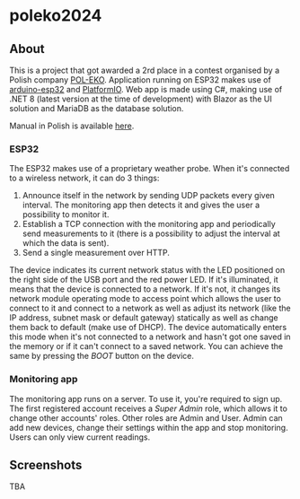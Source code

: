 # poleko2024

## About
This is a project that got awarded a 2rd place in a contest organised by a Polish company
[POL-EKO](https://www.pol-eko.com.pl/en/).
Application running on ESP32 makes use of [arduino-esp32](https://github.com/espressif/arduino-esp32) and
[PlatformIO](https://platformio.org/).
Web app is made using C#, making use of .NET 8 (latest version at the time of development) with Blazor as the UI 
solution and MariaDB as the database solution.

Manual in Polish is available [here](https://github.com/schmaldeo/poleko2024/blob/master/instrukcja.docx).

### ESP32
The ESP32 makes use of a proprietary weather probe. When it's connected to a wireless network, it can do 3 things:
1. Announce itself in the network by sending UDP packets every given interval. The monitoring app then detects it and
gives the user a possibility to monitor it.
2. Establish a TCP connection with the monitoring app and periodically send measurements to it (there is a possibility
to adjust the interval at which the data is sent).
3. Send a single measurement over HTTP.

The device indicates its current network status with the LED positioned on the right side of the USB port and the red
power LED. If it's illuminated, it means that the device is connected to a network. If it's not, it changes its network 
module operating mode to access point which allows the user to connect to it and connect to a network as well as 
adjust its network (like the IP address, subnet mask or default gateway) statically as well as change
them back to default (make use of DHCP). The device automatically enters this mode when it's not connected to a network
and hasn't got one saved in the memory or if it can't connect to a saved network. You can achieve the same by pressing 
the _BOOT_ button on the device.

### Monitoring app
The monitoring app runs on a server. To use it, you're required to sign up. The first registered account receives a
_Super Admin_ role, which allows it to change other accounts' roles. Other roles are Admin and User. Admin can add new
devices, change their settings within the app and stop monitoring. Users can only view current readings.

## Screenshots
TBA